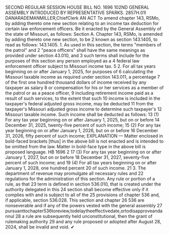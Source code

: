 SECOND REGULAR SESSION
HOUSE BILL NO. 1696
102ND GENERAL ASSEMBLY
INTRODUCED BY REPRESENTATIVE SPARKS.
2857H.01I DANARADEMANMILLER,ChiefClerk
AN ACT
To amend chapter 143, RSMo, by adding thereto one new section relating to an income tax
deduction for certain law enforcement officers.
Be it enacted by the General Assembly of the state of Missouri, as follows:
Section A. Chapter 143, RSMo, is amended by adding thereto one new section, to be
2 known as section 143.1405, to read as follows:
143.1405. 1. As used in this section, the terms "members of the patrol" and
2 "peace officers" shall have the same meanings as provided under section 43.010, and
3 such terms shall include for the purposes of this section any person employed as a
4 federal law enforcement officer subject to Missouri income tax.
5 2. For all tax years beginning on or after January 1, 2025, for purposes of
6 calculating the Missouri taxable income as required under section 143.011, a percentage
7 of the first one hundred thousand dollars of income received by any taxpayer as salary
8 or compensation for his or her services as a member of the patrol or as a peace officer,
9 including retirement income paid as a result of such services, to the extent that such
10 income is included in the taxpayer's federal adjusted gross income, may be deducted
11 from the taxpayer's Missouri adjusted gross income to determine such taxpayer's
12 Missouri taxable income. Such income shall be deducted as follows:
13 (1) For any tax year beginning on or after January 1, 2025, but on or before
14 December 31, 2025, twenty-five percent of such income;
15 (2) For any tax year beginning on or after January 1, 2026, but on or before
16 December 31, 2026, fifty percent of such income;
EXPLANATION — Matter enclosed in bold-faced brackets [thus] in the above bill is not enacted and is
intended to be omitted from the law. Matter in bold-face type in the above bill is proposed language.
HB 1696 2
17 (3) For any tax year beginning on or after January 1, 2027, but on or before
18 December 31, 2027, seventy-five percent of such income; and
19 (4) For all tax years beginning on or after January 1, 2028, one hundred percent
20 of such income.
21 3. The department of revenue may promulgate all necessary rules and
22 regulations for the administration of this section. Any rule or portion of a rule, as that
23 term is defined in section 536.010, that is created under the authority delegated in this
24 section shall become effective only if it complies with and is subject to all of the
25 provisions of chapter 536 and, if applicable, section 536.028. This section and chapter
26 536 are nonseverable and if any of the powers vested with the general assembly
27 pursuanttochapter536toreview,todelaytheeffectivedate,ortodisapproveandannul
28 a rule are subsequently held unconstitutional, then the grant of rulemaking authority
29 and any rule proposed or adopted after August 28, 2024, shall be invalid and void.
✔